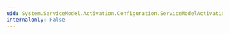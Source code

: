 ```yaml
---
uid: System.ServiceModel.Activation.Configuration.ServiceModelActivationSectionGroup.NetPipe
internalonly: False
---
```

